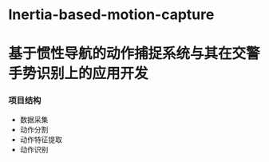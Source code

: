 # Inertia-based-motion-capture
# 基于惯性导航的动作捕捉系统与其在交警手势识别上的应用开发
### 项目结构
- 数据采集
- 动作分割
- 动作特征提取
- 动作识别
